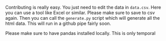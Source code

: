 Contributing is really easy. You just need to edit the data in `data.csv`. Here you can use a tool like Excel or similar. Please make sure to save to csv again. Then you can call the `generate.py` script which will generate all the html data. This will run in a github pipe fairly soon.

Please make sure to have pandas installed locally. This is only temporal

